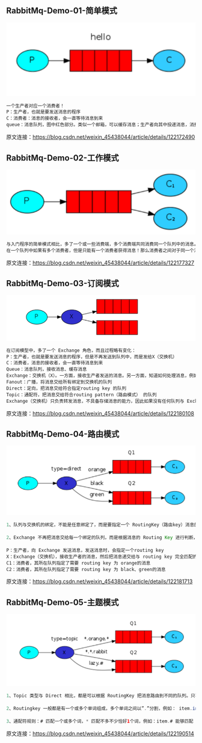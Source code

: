 ## RabbitMq-Demo-01-简单模式
![](images/demo01.png)
```java
一个生产者对应一个消费者！
P：生产者，也就是要发送消息的程序
C：消费者：消息的接收者，会一直等待消息到来
queue：消息队列，图中红色部分。类似一个邮箱，可以缓存消息；生产者向其中投递消息，消费者从其中取出消息
```
原文连接：https://blog.csdn.net/weixin_45438044/article/details/122172490

## RabbitMq-Demo-02-工作模式
![](images/demo02.png)
```java
与入门程序的简单模式相比，多了一个或一些消费端，多个消费端共同消费同一个队列中的消息。
在一个队列中如果有多个消费者，但是只能有一个消费者获得消息！那么消费者之间对于同一个消息的关系是竞争的关系。
```
原文连接：https://blog.csdn.net/weixin_45438044/article/details/122177327

## RabbitMq-Demo-03-订阅模式
![](images/demo03.png)
```java
在订阅模型中，多了一个 Exchange 角色，而且过程略有变化：
P：生产者，也就是要发送消息的程序，但是不再发送到队列中，而是发给X（交换机）
C：消费者，消息的接收者，会一直等待消息到来
Queue：消息队列，接收消息、缓存消息
Exchange：交换机（X）。一方面，接收生产者发送的消息。另一方面，知道如何处理消息，例如递交给某个特别队列、递交给所有队列、或是将消息丢弃。到底如何操作，取决于Exchange的类型。Exchange有常见以下3种类型：
Fanout：广播，将消息交给所有绑定到交换机的队列
Direct：定向，把消息交给符合指定routing key 的队列
Topic：通配符，把消息交给符合routing pattern（路由模式） 的队列
Exchange（交换机）只负责转发消息，不具备存储消息的能力，因此如果没有任何队列与 Exchange 绑定，或者没有符合路由规则的队列，那么消息会丢失！
```
原文连接：https://blog.csdn.net/weixin_45438044/article/details/122180108

## RabbitMq-Demo-04-路由模式
![](images/demo04.png)
```java
1、队列与交换机的绑定，不能是任意绑定了，而是要指定一个 RoutingKey（路由key）消息的发送方在向 Exchange 发送消息时，也必须指定消息的 RoutingKey 
    
2、Exchange 不再把消息交给每一个绑定的队列，而是根据消息的 Routing Key 进行判断，只有队列的Routingkey 与消息的 Routing key 完全一致，才会接收到消息

P：生产者，向 Exchange 发送消息，发送消息时，会指定一个routing key
X：Exchange（交换机），接收生产者的消息，然后把消息递交给与 routing key 完全匹配的队列
C1：消费者，其所在队列指定了需要 routing key 为 orange的消息
C2：消费者，其所在队列指定了需要 routing key 为 black、green的消息
```
原文连接：https://blog.csdn.net/weixin_45438044/article/details/122181713


## RabbitMq-Demo-05-主题模式
![](images/demo05.png)
```java
1、Topic 类型与 Direct 相比，都是可以根据 RoutingKey 把消息路由到不同的队列。只不过 Topic 类型Exchange 可以让队列在绑定 Routing key 的时候使用通配符！

2、Routingkey 一般都是有一个或多个单词组成，多个单词之间以”.”分割，例如： item.insert

3、通配符规则：# 匹配一个或多个词，* 匹配不多不少恰好1个词，例如：item.# 能够匹配 item.insert.abc 或者 item.insert，item.* 只能匹配 item.insert

```
原文连接：https://blog.csdn.net/weixin_45438044/article/details/122190514





